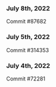 ### July 8th, 2022

Commit #87682

### July 5th, 2022

Commit #314353


### July 4th, 2022

Commit #72281
